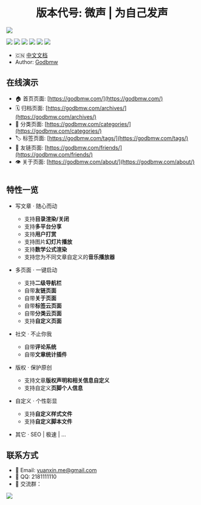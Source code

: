 <h1 align="center">版本代号: 微声 | 为自己发声</h1>

![](https://godbmw.com/images/开源项目/开源博客-theme-bmw-微声版发布/theme-bmw.jpg)

[![](https://img.shields.io/badge/made_with-love-orange.svg)](https://godbmw.com/)
[![](https://img.shields.io/badge/build-passing-green.svg)](https://godbmw.com/)
[![](https://img.shields.io/badge/release-v3.1.0-blue.svg)](https://godbmw.com/)
[![](https://img.shields.io/badge/hexo->=3.0-blue.svg)](https://godbmw.com/)
[![](https://img.shields.io/badge/leancloud-=3.3.1-blue.svg)](https://godbmw.com/)
[![](https://img.shields.io/badge/license-MIT-blue.svg)](https://godbmw.com/)

- 🇨🇳 [中文文档](https://godbmw.com/passages/2018-11-15-theme-bmw-docs-zh/)
- Author: [Godbmw](https://godbmw.com/)

<!-- ## 源码地址

> **如果您看的顺眼，欢迎来第一个地址给个Star**。每个Star都会增加我维护此主题的热情！

- Github: [https://github.com/dongyuanxin/theme-bmw](https://github.com/dongyuanxin/theme-bmw)
- ~~Vuejs版本: https://github.com/dongyuanxin/vuejs-theme-bmw~~ -->

## 在线演示

- 🏠 首页页面: [https://godbmw.com/](https://godbmw.com/)
- 🗓️ 归档页面: [https://godbmw.com/archives/](https://godbmw.com/archives/)
- 🔖 分类页面: [https://godbmw.com/categories/](https://godbmw.com/categories/)
- 🏷️ 标签页面: [https://godbmw.com/tags/](https://godbmw.com/tags/)
- 💏 友链页面: [https://godbmw.com/friends/](https://godbmw.com/friends/)
- 👁️ 关于页面: [https://godbmw.com/about/](https://godbmw.com/about/)

<p style="text-align:center;">
  <img src="https://godbmw.com/images/开源项目/开源博客-theme-bmw-微声版发布/theme-bmw.gif" alt=""/>
</p>

## 特性一览

- 写文章 · 随心而动
  - 支持**目录渲染/关闭**
  - 支持**多平台分享**
  - 支持**用户打赏**
  - 支持图片**幻灯片播放**
  - 支持**数学公式渲染**
  - 支持您为不同文章自定义的**音乐播放器**

- 多页面 · 一键启动
  - 支持**二级导航栏**
  - 自带**友链页面**
  - 自带**关于页面**
  - 自带**标签云页面**
  - 自带**分类云页面**
  - 支持**自定义页面**

- 社交 · 不止你我
  - 自带**评论系统**
  - 自带**文章统计插件**

- 版权 · 保护原创
  - 支持文章**版权声明和相关信息自定义**
  - 支持自定义**页脚个人信息**

- 自定义 · 个性彰显
  - 支持**自定义样式文件**
  - 支持**自定义脚本文件**

- 其它 · SEO | 极速 | ... 

## 联系方式

- 📧 Email: yuanxin.me@gmail.com
- 🐧 QQ: 2181111110
- 👬 交流群：

![](https://godbmw.com/images/开源项目/开源博客-theme-bmw-微声版发布/qq.png)